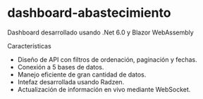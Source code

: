 # dashboard-abastecimiento

Dashboard desarrollado usando .Net 6.0 y Blazor WebAssembly

Características

- Diseño de API con filtros de ordenación, paginación y fechas.
- Conexión a 5 bases de datos.
- Manejo eficiente de gran cantidad de datos.
- Intefaz desarrollada usando Radzen.
- Actualización de información en vivo mediante WebSocket.
